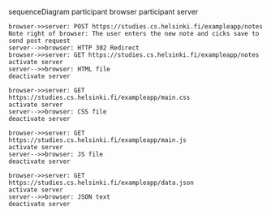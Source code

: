 sequenceDiagram
participant browser
participant server

    browser->>server: POST https://studies.cs.helsinki.fi/exampleapp/notes
    Note right of browser: The user enters the new note and cicks save to send post request
    server-->>browser: HTTP 302 Redirect
    browser->>server: GET https://studies.cs.helsinki.fi/exampleapp/notes
    activate server
    server-->>browser: HTML file
    deactivate server

    browser->>server: GET https://studies.cs.helsinki.fi/exampleapp/main.css
    activate server
    server-->>browser: CSS file
    deactivate server

    browser->>server: GET https://studies.cs.helsinki.fi/exampleapp/main.js
    activate server
    server-->>browser: JS file
    deactivate server

    browser->>server: GET https://studies.cs.helsinki.fi/exampleapp/data.json
    activate server
    server-->>browser: JSON text
    deactivate server
